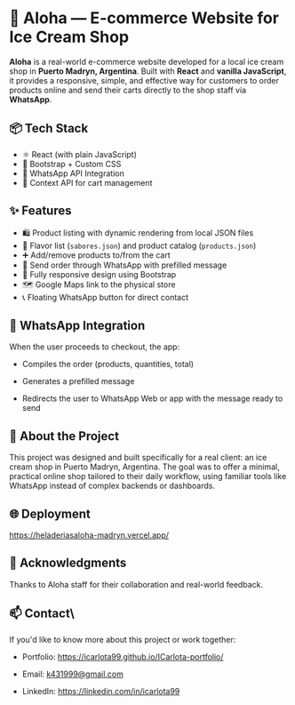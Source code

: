 # 🍦 Aloha — E-commerce Website for Ice Cream Shop

**Aloha** is a real-world e-commerce website developed for a local ice cream shop in **Puerto Madryn, Argentina**. Built with **React** and **vanilla JavaScript**, it provides a responsive, simple, and effective way for customers to order products online and send their carts directly to the shop staff via **WhatsApp**.

## 📦 Tech Stack

- ⚛️ React (with plain JavaScript)
- 🎨 Bootstrap + Custom CSS
- 📱 WhatsApp API Integration
- 📁 Context API for cart management

## ✨ Features

- 🛍️ Product listing with dynamic rendering from local JSON files
- 🧃 Flavor list (`sabores.json`) and product catalog (`products.json`)
- ➕ Add/remove products to/from the cart
- 💬 Send order through WhatsApp with prefilled message
- 📱 Fully responsive design using Bootstrap
- 🗺️ Google Maps link to the physical store
- 📞 Floating WhatsApp button for direct contact

## 💬 WhatsApp Integration
When the user proceeds to checkout, the app:

- Compiles the order (products, quantities, total)

- Generates a prefilled message

- Redirects the user to WhatsApp Web or app with the message ready to send

## 📌 About the Project
This project was designed and built specifically for a real client: an ice cream shop in Puerto Madryn, Argentina. The goal was to offer a minimal, practical online shop tailored to their daily workflow, using familiar tools like WhatsApp instead of complex backends or dashboards.

## 🌐 Deployment
https://heladeriasaloha-madryn.vercel.app/

## 🙌 Acknowledgments
Thanks to Aloha staff for their collaboration and real-world feedback.

## 📫 Contact\
If you'd like to know more about this project or work together:
- Portfolio: https://icarlota99.github.io/ICarlota-portfolio/

- Email: k431999@gmail.com

- LinkedIn: https://linkedin.com/in/icarlota99